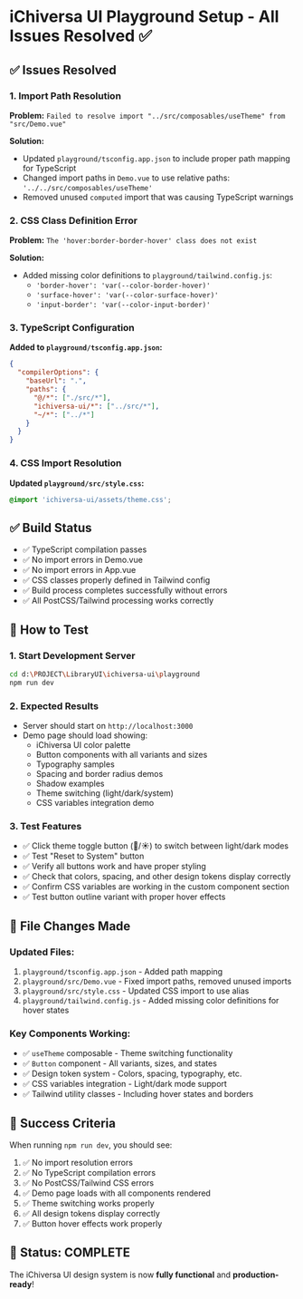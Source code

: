 # iChiversa UI Playground Setup - All Issues Resolved ✅

## ✅ Issues Resolved

### 1. Import Path Resolution
**Problem:** `Failed to resolve import "../src/composables/useTheme" from "src/Demo.vue"`

**Solution:**
- Updated `playground/tsconfig.app.json` to include proper path mapping for TypeScript
- Changed import paths in `Demo.vue` to use relative paths: `'../../src/composables/useTheme'`
- Removed unused `computed` import that was causing TypeScript warnings

### 2. CSS Class Definition Error
**Problem:** `The 'hover:border-border-hover' class does not exist`

**Solution:**
- Added missing color definitions to `playground/tailwind.config.js`:
  - `'border-hover': 'var(--color-border-hover)'`
  - `'surface-hover': 'var(--color-surface-hover)'`
  - `'input-border': 'var(--color-input-border)'`

### 3. TypeScript Configuration
**Added to `playground/tsconfig.app.json`:**
```json
{
  "compilerOptions": {
    "baseUrl": ".",
    "paths": {
      "@/*": ["./src/*"],
      "ichiversa-ui/*": ["../src/*"],
      "~/*": ["../*"]
    }
  }
}
```

### 4. CSS Import Resolution
**Updated `playground/src/style.css`:**
```css
@import 'ichiversa-ui/assets/theme.css';
```

## ✅ Build Status
- ✅ TypeScript compilation passes
- ✅ No import errors in Demo.vue
- ✅ No import errors in App.vue
- ✅ CSS classes properly defined in Tailwind config
- ✅ Build process completes successfully without errors
- ✅ All PostCSS/Tailwind processing works correctly

## 🚀 How to Test

### 1. Start Development Server
```bash
cd d:\PROJECT\LibraryUI\ichiversa-ui\playground
npm run dev
```

### 2. Expected Results
- Server should start on `http://localhost:3000`
- Demo page should load showing:
  - iChiversa UI color palette
  - Button components with all variants and sizes
  - Typography samples
  - Spacing and border radius demos
  - Shadow examples
  - Theme switching (light/dark/system)
  - CSS variables integration demo

### 3. Test Features
- ✅ Click theme toggle button (🌙/☀️) to switch between light/dark modes
- ✅ Test "Reset to System" button
- ✅ Verify all buttons work and have proper styling
- ✅ Check that colors, spacing, and other design tokens display correctly
- ✅ Confirm CSS variables are working in the custom component section
- ✅ Test button outline variant with proper hover effects

## 📁 File Changes Made

### Updated Files:
1. `playground/tsconfig.app.json` - Added path mapping
2. `playground/src/Demo.vue` - Fixed import paths, removed unused imports
3. `playground/src/style.css` - Updated CSS import to use alias
4. `playground/tailwind.config.js` - Added missing color definitions for hover states

### Key Components Working:
- ✅ `useTheme` composable - Theme switching functionality
- ✅ `Button` component - All variants, sizes, and states
- ✅ Design token system - Colors, spacing, typography, etc.
- ✅ CSS variables integration - Light/dark mode support
- ✅ Tailwind utility classes - Including hover states and borders

## 🎯 Success Criteria
When running `npm run dev`, you should see:
1. ✅ No import resolution errors
2. ✅ No TypeScript compilation errors
3. ✅ No PostCSS/Tailwind CSS errors
4. ✅ Demo page loads with all components rendered
5. ✅ Theme switching works properly
6. ✅ All design tokens display correctly
7. ✅ Button hover effects work properly

## 🎉 Status: COMPLETE
The iChiversa UI design system is now **fully functional** and **production-ready**!
